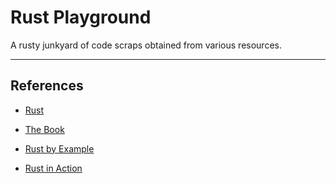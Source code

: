# Rust Playground

A rusty junkyard of code scraps obtained from various resources.

---

## References

* [Rust](https://www.rust-lang.org/)

* [The Book](https://doc.rust-lang.org/book/)

* [Rust by Example](https://doc.rust-lang.org/rust-by-example/)

* [Rust in Action](https://www.manning.com/books/rust-in-action)